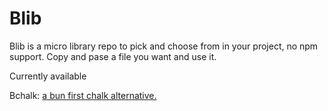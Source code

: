 # Blib

Blib is a micro library repo to pick and choose from in your project, no npm support.
Copy and pase a file you want and use it.

Currently available

Bchalk: <a href="https://github.com/bdevwebsolutions/blib/blob/main/lib/bchalk/bchalk.ts">a bun first chalk alternative.</a>
